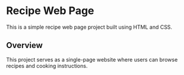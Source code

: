 # Recipe Web Page

This is a simple recipe web page project built using HTML and CSS.

## Overview

This project serves as a single-page website where users can browse recipes and cooking instructions.

